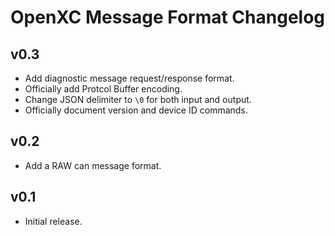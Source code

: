 # OpenXC Message Format Changelog

## v0.3

* Add diagnostic message request/response format.
* Officially add Protcol Buffer encoding.
* Change JSON delimiter to ```\0``` for both input and output.
* Officially document version and device ID commands.

## v0.2

* Add a RAW can message format.

## v0.1

* Initial release.
